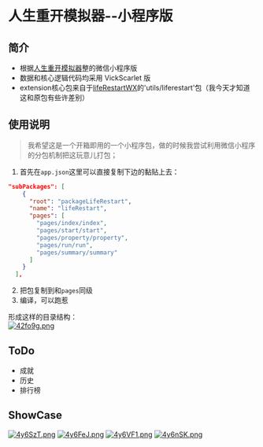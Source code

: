# 人生重开模拟器--小程序版

## 简介

- 根据[人生重开模拟器](https://github.com/VickScarlet/lifeRestart)整的微信小程序版
- 数据和核心逻辑代码均采用 VickScarlet 版
- extension核心包来自于[lifeRestartWX](https://github.com/uiiang/lifeRestartWX)的'utils/liferestart'包（我今天才知道这和原包有些许差别）

## 使用说明

>  我希望这是一个开箱即用的一个小程序包，做的时候我尝试利用微信小程序的分包机制把这玩意儿打包；

1. 首先在`app.json`这里可以直接复制下边的黏贴上去：

```json
"subPackages": [
    {
      "root": "packageLifeRestart",
      "name": "lifeRestart",
      "pages": [
        "pages/index/index",
        "pages/start/start",
        "pages/property/property",
        "pages/run/run",
        "pages/summary/summary"
      ]
    }
  ],
```

2. 把包复制到和`pages`同级
3. 编译，可以跑惹

形成这样的目录结构：  
[![42fo9g.png](https://z3.ax1x.com/2021/09/27/42fo9g.png)](https://imgtu.com/i/42fo9g)

## ToDo

- 成就
- 历史
- 排行榜

## ShowCase
[![4y6SzT.png](https://z3.ax1x.com/2021/09/26/4y6SzT.png)](https://imgtu.com/i/4y6SzT)
[![4y6FeJ.png](https://z3.ax1x.com/2021/09/26/4y6FeJ.png)](https://imgtu.com/i/4y6FeJ)
[![4y6VF1.png](https://z3.ax1x.com/2021/09/26/4y6VF1.png)](https://imgtu.com/i/4y6VF1)
[![4y6nSK.png](https://z3.ax1x.com/2021/09/26/4y6nSK.png)](https://imgtu.com/i/4y6nSK)
